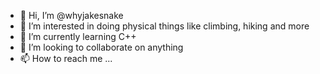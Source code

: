 - 👋 Hi, I’m @whyjakesnake
- 👀 I’m interested in doing physical things like climbing, hiking and  more
- 🌱 I’m currently learning C++
- 💞️ I’m looking to collaborate on anything
- 📫 How to reach me ...

<!---
whyjakesnake/whyjakesnake is a ✨ special ✨ repository because its `README.md` (this file) appears on your GitHub profile.
You can click the Preview link to take a look at your changes.
--->
